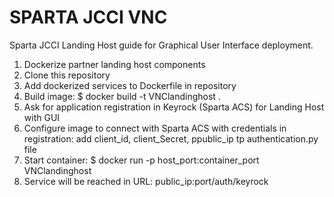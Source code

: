 # SPARTA JCCI VNC

Sparta JCCI Landing Host guide for Graphical User Interface deployment.

1. Dockerize partner landing host components
2. Clone this repository 
3. Add dockerized services to Dockerfile in repository
4. Build image: $ docker build -t VNClandinghost .
5. Ask for application registration in Keyrock (Sparta ACS) for Landing Host with GUI 
6. Configure image to connect with Sparta ACS with credentials in registration:
    add client_id, client_Secret, ppublic_ip tp authentication.py file
7. Start container: $ docker run -p host_port:container_port VNClandinghost
8. Service will be reached in URL: public_ip:port/auth/keyrock